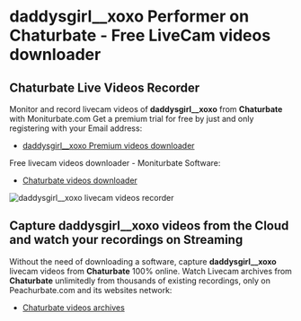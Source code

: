 # daddysgirl__xoxo Performer on Chaturbate - Free LiveCam videos downloader

## Chaturbate Live Videos Recorder

Monitor and record livecam videos of **daddysgirl__xoxo** from **Chaturbate** with Moniturbate.com
Get a premium trial for free by just and only registering with your Email address:
* [daddysgirl__xoxo Premium videos downloader](https://moniturbate.com/request-demo-licence-key.html)

Free livecam videos downloader - Moniturbate Software:
* [Chaturbate videos downloader](https://moniturbate.com/moniturbate-download-software.html)

![daddysgirl__xoxo livecam videos recorder](https://peachurnet.com/templates/moniturbate-software.png)


## Capture daddysgirl__xoxo videos from the Cloud and watch your recordings on Streaming

Without the need of downloading a software, capture **daddysgirl__xoxo** livecam videos from **Chaturbate** 100% online.
Watch Livecam archives from **Chaturbate** unlimitedly from thousands of existing recordings, only on Peachurbate.com and its websites network:
* [Chaturbate videos archives](https://peachurnet.com/)